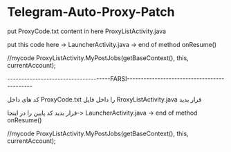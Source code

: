 # Telegram-Auto-Proxy-Patch


put ProxyCode.txt content in here ProxyListActivity.java

put this code here -> LauncherActivity.java -> end of method onResume()

  //mycode
  ProxyListActivity.MyPostJobs(getBaseContext(), this, currentAccount);



-------------------------------------FARSI--------------------------------------------


کد های داخل ProxyCode.txt را داخل فایل RroxyListActivity.java قرار بدید

 قرار بدید کد پایین را در اینجا-> LauncherActivity.java -> end of method onResume()
 
  //mycode
  ProxyListActivity.MyPostJobs(getBaseContext(), this, currentAccount);
        



